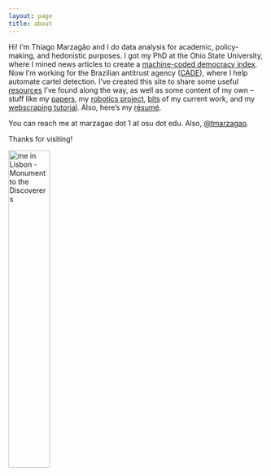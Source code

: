 ```yaml
---
layout: page
title: about
---
```


Hi! I’m Thiago Marzagão and I do data analysis for academic, policy-making, and hedonistic purposes. I got my PhD at the Ohio State University, where I mined news articles to create a [machine-coded democracy index](http://ssrn.com/abstract=2412325). Now I’m working for the Brazilian antitrust agency ([CADE](http://cade.gov.br/)), where I help automate cartel detection. I’ve created this site to share some useful [resources](http://thiagomarzagao.com/resources/) I’ve found along the way, as well as some content of my own – stuff like my [papers](http://thiagomarzagao.com/papers/), my [robotics project](https://github.com/thiagomarzagao/ev3py), [bits](http://thiagomarzagao.com/2015/01/20/classifying-goods-and-services/) of my current work, and my [webscraping tutorial](http://thiagomarzagao.com/resources#selenium). Also, here’s my [résumé](https://s3.amazonaws.com/thiagomarzagao/resume_ThiagoMarzaga%CC%83o.pdf).

You can reach me at marzagao dot 1 at osu dot edu. Also, [@tmarzagao](https://twitter.com/tmarzagao).

Thanks for visiting!

<img src="http://i.imgur.com/7L0c53hl.jpg" title="me in Lisbon - Monument to the Discoverers" height="40%" width="40%" />